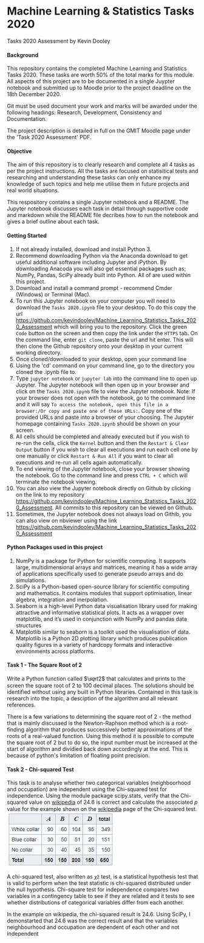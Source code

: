  # Machine Learning & Statistics Tasks 2020 
Tasks 2020 Assessment by Kevin Dooley

#### Background

This repository contains the completed Machine Learning and Statistics Tasks 2020. These tasks are worth 50% of the total marks for this module. All aspects of this project are to be documented in a single Juypter notebook and submitted up to Moodle prior to the project deadline on the 18th December 2020.

Git must be used document your work and marks will be awarded under the following headings: Research, Development, Consistency and Documentation. 

The project description is detailed in full on the GMIT Moodle page under the 'Task 2020 Assessment' PDF.

#### Objective

The aim of this repository is to clearly research and complete all 4 tasks as per the project instructions. All the tasks are focused on statisitical tests and researching and understanding these tasks can only enhance my knowledge of such topics and help me utilise them in future projects and real world situations. 

This respository contains a single Jupyter notebook and a README. The Jupyter notebook discusses each task in detail through supportive code and markdown while the README file decribes how to run the notebook and gives a brief outline about each task. 

#### Getting Started

1. If not already installed, download and install Python 3.
2. Recommend downloading Python via the Anaconda download to get useful additional software including Jupyter and iPython. By downloading Anacoda you will also get essential packages such as; NumPy, Pandas, SciPy already built into Python. All of are used within this project.
3. Download and install a command prompt - recommend Cmder (Windows) or Terminal (Mac).
4. To run this Jupyter notebook on your computer you will need to download the `Tasks 2020.ipynb` file to your desktop. To do this copy the url https://github.com/kevindooley/Machine_Learning_Statistics_Tasks_2020_Assessment which will bring you to the repository. Click the green `Code` button on the screen and then copy the link under the `HTTPS` tab. On the command line, enter `git clone`, paste the url and hit enter. This will then clone the Github repository onto your desktop in your current working directory. 
5. Once cloned/downloaded to your desktop, open your command line
6. Using the 'cd' command on your command line, go to the directory you cloned the .ipynb file to.
7. Type `jupyter notebook` or `jupyter lab` into the command line to open up Jupyter. The Jupyter notebook will then open up in your browser and click on the `Tasks 2020.ipynb` file to view the Jupyter notebook. Note: If your browser does not open with the notebook, go to the command line and it will say `To access the notebook, open this file in a browser:/Or copy and paste one of these URLs:`. Copy one of the provided URLs and paste into a browser of your choosing. The Jupyter homepage containing `Tasks 2020.ipynb` should be shown on your screen. 
8. All cells should be completed and already executed but if you wish to re-run the cells, click the `Kernel` button and then the `Restart & Clear Output` button if you wish to clear all executions and run each cell one by one manually or click `Restart & Run All` if you want to clear all executions and re-run all cells again automatically.
9. To end viewing of the Jupyter notebook, close your browser showing the notebook. Go to the command line and press `CTRL + C` which will terminate the notebook viewing. 
9. You can also view the Jupyter notebook directly on Github by clicking on the link to my repository https://github.com/kevindooley/Machine_Learning_Statistics_Tasks_2020_Assessment. All commits to this repository can be viewed on Github.
10. Sometimes, the Jupyter notebook does not always load on Githib, you can also view on nbviewer using the link https://github.com/kevindooley/Machine_Learning_Statistics_Tasks_2020_Assessment

#### Python Packages used in this project

1. NumPy is a package for Python for scientific computing. It supports large, multidimensional arrays and matrices, meaning it has a wide array of applications specifically used to generate pseudo arrays and do simulations. 
2. SciPy is a Python-based open-source library for scientific computing and mathematics. It contains modules that support optimisation, linear algebra, integration and inerpolation. 
3. Seaborn is a high-level Python data visualisation library used for making attractive and informative statistical plots. It acts as a wrapper over matplotlib, and it’s used in conjunction with NumPy and pandas data structures
4. Matplotlib similar to seaborn is a toolkit used the visualisation of data. Matplotlib is a Python 2D plotting library which produces publication quality figures in a variety of hardcopy formats and interactive environments across platforms.

#### Task 1 - The Square Root of 2
Write a Python function called  $\𝑠𝑞𝑟𝑡2$  that calculates and prints to the screen the square root of 2 to 100 decimal places. The solutions should be identified without using any built in Python libraries. Contained in this task is research into the topic, a desciption of the algorithm and all relevant references.

There is a few variations to determining the square root of 2 - the method that is mainly discussed is the Newton-Raphson method which is a root-finding algorithm that produces successively better approximations of the roots of a real-valued function. Using this method it is possible to compute the square root of 2 but to do so, the input number must be increased at the start of algorithm and dividied back down accordingly at the end. This is because of python's limitation of floating point precision.

#### Task 2 - Chi-squared Test
This task is to analyse whether two categorical variables (neighboorhood and occupation) are independent using the Chi-squared test for independence. Using the module package scipy.stats, verify that the Chi-squared value on [wikipedia](https://en.wikipedia.org/wiki/Chi-squared_test) of 24.6 is correct and calculate the associated 𝑝 value for the example shown on the [wikipedia](https://en.wikipedia.org/wiki/Chi-squared_test) page of the Chi-squared test. 
![](images/wiki.PNG)

A chi-squared test, also written as `𝜒2` test, is a statistical hypothesis test that is valid to perform when the test statistic is chi-squared distributed under the null hypothesis. Chi-square test for independence compares two variables in a contingency table to see if they are related and it tests to see whether distributions of categorical variables differ from each another. 

In the example on wikipedia, the chi-squared result is 24.6. Using SciPy, I demonstarted that 24.6 was the correct result and that the variables neighbourhood and occupation are  dependent of each other and not independent